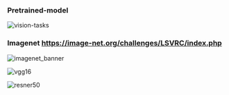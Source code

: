 ### Pretrained-model


![vision-tasks](https://user-images.githubusercontent.com/54794815/137377156-fe6e9cb5-226e-4b02-be45-18c2439d0d64.png)


### Imagenet   https://image-net.org/challenges/LSVRC/index.php

![imagenet_banner](https://user-images.githubusercontent.com/54794815/141404931-acc39f77-9fd0-4354-bb49-f839b82176a2.jpeg)




![vgg16](https://user-images.githubusercontent.com/54794815/141404730-f5d05c51-2e7c-40d1-b8fd-8f6b2131de19.png)


![resner50](https://user-images.githubusercontent.com/54794815/141404735-20f11543-9e51-4354-8bc3-f1500e0ccfcb.png)
